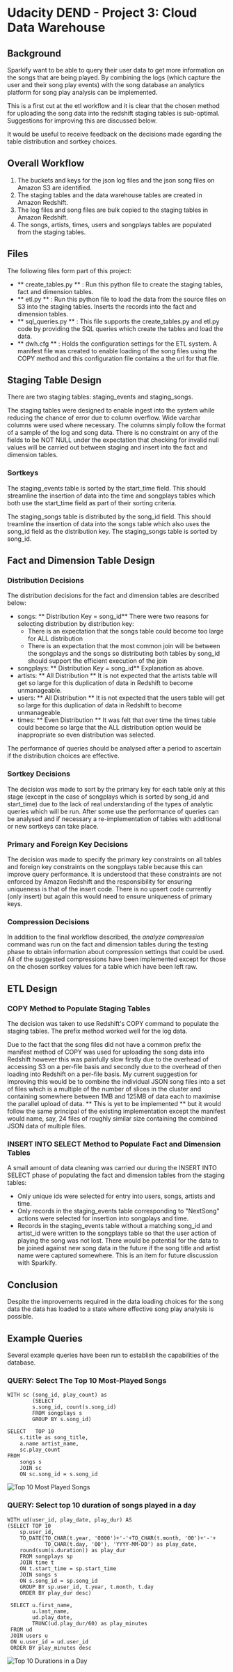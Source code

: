 

# Udacity DEND - Project 3: Cloud Data Warehouse

## Background
Sparkify want to be able to query their user data to get more information on the songs that are being played.  By combining the logs (which capture the user and their song play events) with the song database an analytics platform for song play analysis can be implemented.

This is a first cut at the etl workflow and it is clear that the chosen method for uploading the song data into the redshift staging tables is sub-optimal.  Suggestions for improving this are discussed below.

It would be useful to receive feedback on the decisions made egarding the table distribution and sortkey choices.



## Overall Workflow

1. The buckets and keys for the json log files and the json song files on Amazon S3 are identified. 
2. The staging tables and the data warehouse tables are created in Amazon Redshift.
2. The log files and song files are bulk copied to the staging tables in Amazon Redshift. 
3. The songs, artists, times, users and songplays tables are populated from the staging tables.

## Files

The following files form part of this project:

- ** create_tables.py ** : Run this python file to create the staging tables, fact and dimension tables.
- ** etl.py ** : Run this python file to load the data from the source files on S3 into the staging tables.  Inserts the records into the fact and dimension tables.
- ** sql_queries.py ** : This file supports the create_tables.py and etl.py code by providing the SQL queries which create the tables and load the data.
- ** dwh.cfg ** : Holds the configuration settings for the ETL system.  A manifest file was created to enable loading of the song files using the COPY method and this configuration file contains a the url for that file.


## Staging Table Design
There are two staging tables: staging_events and staging_songs.

The staging tables were designed to enable ingest into the system while reducing the chance of error due to column overflow.  Wide varchar columns were used where necessary.  The columns simply follow the format of a sample of the log and song data.  There is no constraint on any of the fields to be NOT NULL under the expectation that checking for invalid null values will be carried out between staging and insert into the fact and dimension tables.

### Sortkeys
The staging_events table is sorted by the start_time field.  This should streamline the insertion of data into the time and songplays tables which both use the start_time field as part of their sorting criteria.

The staging_songs table is distributed by the song_id field.  This should treamline the insertion of data into the songs table which also uses the song_id field as the distribution key. The staging_songs table is sorted by song_id.

## Fact and Dimension Table Design

### Distribution Decisions

The distribution decisions for the fact and dimension tables are described below:

- songs: ** Distribution Key = song_id**  There were two reasons for selecting distribution by distribution key: 
    - There is an expectation that the songs table could become too large for ALL distribution
    - There is an expectation that the most common join will be between the songplays and the songs so distributing both tables by song_id should support the efficient execution of the join
- songplays: ** Distribution Key = song_id**  Explanation as above.
- artists: ** All Distribution **   It is not expected that the artists table will get so large for this duplication of data in Redshift to become unmanageable.
- users: ** All Distribution **   It is not expected that the users table will get so large for this duplication of data in Redshift to become unmanageable.
- times: ** Even Distribution **  It was felt that over time the times table could become so large that the ALL distribution option would be inappropriate so even distribution was selected.

The performance of queries should be analysed after a period to ascertain if the distribution choices are effective.

### Sortkey Decisions
The decision was made to sort by the primary key for each table only at this stage (except in the case of songplays which is sorted by song_id and start_time) due to the lack of real understanding of the types of analytic queries which will be run.  After some use the performance of queries can be analysed and if necessary a re-implementation of tables with additional or new sortkeys can take place.


### Primary and Foreign Key Decisions

The decision was made to specify the primary key constraints on all tables and foreign key constraints on the songplays table because this can improve query performance.  It is understood that these constraints are not enforced by Amazon Redshift and the responsibility for ensuring uniqueness is that of the insert code.  There is no upsert code currently (only insert) but again this would need to ensure uniqueness of primary keys. 

### Compression Decisions

In addition to the final workflow described, the *analyze compression* command was run on the fact and dimension tables during the testing phase to obtain information about compression settings that could be used.  All of the suggested compressions have been implemented except for those on the chosen sortkey values for a table which have been left raw.

## ETL Design

### COPY Method to Populate Staging Tables
The decision was taken to use Redshift's COPY command to populate the staging tables.  The prefix method worked well for the log data.

Due to the fact that the song files did not have a common prefix the manifest method of COPY was used for uploading the song data into Redshift however this was painfully slow firstly due to the overhead of accessing S3 on a per-file basis and secondly due to the overhead of then loading into Redshift on a per-file basis.  My current suggestion for improving this would be to combine the individual JSON song files into a set of files which is a multiple of the number of slices in the cluster and containing somewhere between 1MB and 125MB of data each to maximise the parallel upload of data.  ** This is yet to be implemented ** but it would follow the same principal of the existing implementation except the manifest would name, say, 24 files of roughly similar size containing the combined JSON data of multiple files.

### INSERT INTO SELECT Method to Populate Fact and Dimension Tables

A small amount of data cleaning was carried our during the INSERT INTO SELECT phase of populating the fact and dimension tables from the staging tables:

- Only unique ids were selected for entry into users, songs, artists and time.
- Only records in the staging_events table corresponding to "NextSong" actions were selected for insertion into songplays and time.
- Records in the staging_events table without a matching song_id and artist_id were written to the songplays table so that the user action of playing the song was not lost.   There would be potential for the data to be joined against new song data in the future if the song title and artist name were captured somewhere.  This is an item for future discussion with Sparkify.

## Conclusion

Despite the improvements required in the data loading choices for the song data the data has loaded to a state where effective song play analysis is possible.

## Example Queries

Several example queries have been run to establish the capabilities of the database.

###  QUERY: Select The Top 10 Most-Played Songs

```
WITH sc (song_id, play_count) as
        (SELECT
		s.song_id, count(s.song_id) 
		FROM songplays s
		GROUP BY s.song_id)
        
SELECT   TOP 10    
	s.title as song_title, 
    a.name artist_name,
    sc.play_count
FROM
	songs s
    JOIN sc
    ON sc.song_id = s.song_id
```


![Top 10 Most Played Songs](top10mostplayedsongs.png)


###  QUERY: Select top 10 duration of songs played in a day


```
WITH ud(user_id, play_date, play_dur) AS
(SELECT TOP 10
	sp.user_id, 
 	TO_DATE(TO_CHAR(t.year, '0000')+'-'+TO_CHAR(t.month, '00')+'-'+
            TO_CHAR(t.day, '00'), 'YYYY-MM-DD') as play_date,
 	round(sum(s.duration)) as play_dur
	FROM songplays sp
    JOIN time t
    ON t.start_time = sp.start_time
    JOIN songs s
    ON s.song_id = sp.song_id
	GROUP BY sp.user_id, t.year, t.month, t.day
	ORDER BY play_dur desc)
 
 SELECT u.first_name,
 		u.last_name,
        ud.play_date,
 		TRUNC(ud.play_dur/60) as play_minutes
 FROM ud
 JOIN users u
 ON u.user_id = ud.user_id
 ORDER BY play_minutes desc
 ```
 
 
 ![Top 10 Durations in a Day](top10durationsinaday.png)